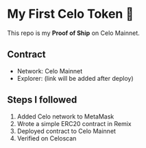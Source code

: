 # My First Celo Token 🚀

This repo is my **Proof of Ship** on Celo Mainnet.

## Contract
- Network: Celo Mainnet
- Explorer: (link will be added after deploy)

## Steps I followed
1. Added Celo network to MetaMask
2. Wrote a simple ERC20 contract in Remix
3. Deployed contract to Celo Mainnet
4. Verified on Celoscan

